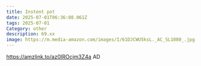 ```yaml
---
title: Instent pot
date: 2025-07-01T06:36:08.061Z
tags: 2025-07-01
Category: other
description: 69.xx
image: https://m.media-amazon.com/images/I/61DJCWU5ksL._AC_SL1080_.jpg
---
```

https://amzlink.to/az0IROcjm3Z4a
AD